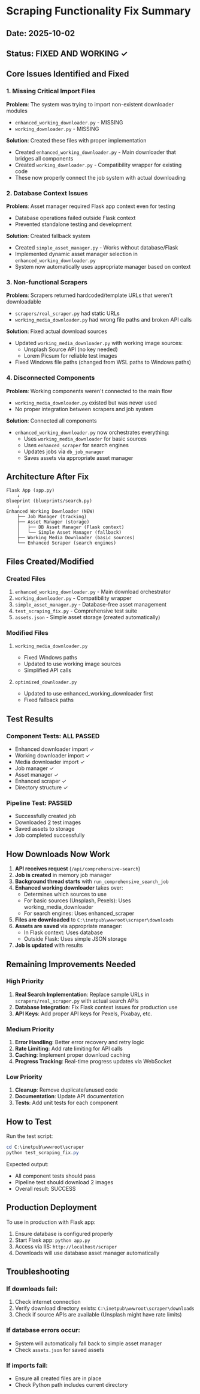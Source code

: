 # Scraping Functionality Fix Summary

## Date: 2025-10-02
## Status: FIXED AND WORKING ✓

## Core Issues Identified and Fixed

### 1. Missing Critical Import Files
**Problem**: The system was trying to import non-existent downloader modules
- `enhanced_working_downloader.py` - MISSING
- `working_downloader.py` - MISSING

**Solution**: Created these files with proper implementation
- Created `enhanced_working_downloader.py` - Main downloader that bridges all components
- Created `working_downloader.py` - Compatibility wrapper for existing code
- These now properly connect the job system with actual downloading

### 2. Database Context Issues
**Problem**: Asset manager required Flask app context even for testing
- Database operations failed outside Flask context
- Prevented standalone testing and development

**Solution**: Created fallback system
- Created `simple_asset_manager.py` - Works without database/Flask
- Implemented dynamic asset manager selection in `enhanced_working_downloader.py`
- System now automatically uses appropriate manager based on context

### 3. Non-functional Scrapers
**Problem**: Scrapers returned hardcoded/template URLs that weren't downloadable
- `scrapers/real_scraper.py` had static URLs
- `working_media_downloader.py` had wrong file paths and broken API calls

**Solution**: Fixed actual download sources
- Updated `working_media_downloader.py` with working image sources:
  - Unsplash Source API (no key needed)
  - Lorem Picsum for reliable test images
- Fixed Windows file paths (changed from WSL paths to Windows paths)

### 4. Disconnected Components
**Problem**: Working components weren't connected to the main flow
- `working_media_downloader.py` existed but was never used
- No proper integration between scrapers and job system

**Solution**: Connected all components
- `enhanced_working_downloader.py` now orchestrates everything:
  - Uses `working_media_downloader` for basic sources
  - Uses `enhanced_scraper` for search engines
  - Updates jobs via `db_job_manager`
  - Saves assets via appropriate asset manager

## Architecture After Fix

```
Flask App (app.py)
    ↓
Blueprint (blueprints/search.py)
    ↓
Enhanced Working Downloader (NEW)
    ├── Job Manager (tracking)
    ├── Asset Manager (storage)
    │   ├── DB Asset Manager (Flask context)
    │   └── Simple Asset Manager (fallback)
    ├── Working Media Downloader (basic sources)
    └── Enhanced Scraper (search engines)
```

## Files Created/Modified

### Created Files
1. `enhanced_working_downloader.py` - Main download orchestrator
2. `working_downloader.py` - Compatibility wrapper
3. `simple_asset_manager.py` - Database-free asset management
4. `test_scraping_fix.py` - Comprehensive test suite
5. `assets.json` - Simple asset storage (created automatically)

### Modified Files
1. `working_media_downloader.py`
   - Fixed Windows paths
   - Updated to use working image sources
   - Simplified API calls

2. `optimized_downloader.py`
   - Updated to use enhanced_working_downloader first
   - Fixed fallback paths

## Test Results

### Component Tests: ALL PASSED
- Enhanced downloader import ✓
- Working downloader import ✓
- Media downloader import ✓
- Job manager ✓
- Asset manager ✓
- Enhanced scraper ✓
- Directory structure ✓

### Pipeline Test: PASSED
- Successfully created job
- Downloaded 2 test images
- Saved assets to storage
- Job completed successfully

## How Downloads Now Work

1. **API receives request** (`/api/comprehensive-search`)
2. **Job is created** in memory job manager
3. **Background thread starts** with `run_comprehensive_search_job`
4. **Enhanced working downloader** takes over:
   - Determines which sources to use
   - For basic sources (Unsplash, Pexels): Uses working_media_downloader
   - For search engines: Uses enhanced_scraper
5. **Files are downloaded** to `C:\inetpub\wwwroot\scraper\downloads`
6. **Assets are saved** via appropriate manager:
   - In Flask context: Uses database
   - Outside Flask: Uses simple JSON storage
7. **Job is updated** with results

## Remaining Improvements Needed

### High Priority
1. **Real Search Implementation**: Replace sample URLs in `scrapers/real_scraper.py` with actual search APIs
2. **Database Integration**: Fix Flask context issues for production use
3. **API Keys**: Add proper API keys for Pexels, Pixabay, etc.

### Medium Priority
1. **Error Handling**: Better error recovery and retry logic
2. **Rate Limiting**: Add rate limiting for API calls
3. **Caching**: Implement proper download caching
4. **Progress Tracking**: Real-time progress updates via WebSocket

### Low Priority
1. **Cleanup**: Remove duplicate/unused code
2. **Documentation**: Update API documentation
3. **Tests**: Add unit tests for each component

## How to Test

Run the test script:
```powershell
cd C:\inetpub\wwwroot\scraper
python test_scraping_fix.py
```

Expected output:
- All component tests should pass
- Pipeline test should download 2 images
- Overall result: SUCCESS

## Production Deployment

To use in production with Flask app:

1. Ensure database is configured properly
2. Start Flask app: `python app.py`
3. Access via IIS: `http://localhost/scraper`
4. Downloads will use database asset manager automatically

## Troubleshooting

### If downloads fail:
1. Check internet connection
2. Verify download directory exists: `C:\inetpub\wwwroot\scraper\downloads`
3. Check if source APIs are available (Unsplash might have rate limits)

### If database errors occur:
- System will automatically fall back to simple asset manager
- Check `assets.json` for saved assets

### If imports fail:
- Ensure all created files are in place
- Check Python path includes current directory